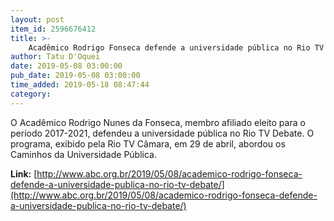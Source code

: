 ```yaml
---
layout: post
item_id: 2596676412
title: >-
    Acadêmico Rodrigo Fonseca defende a universidade pública no Rio TV Debate
author: Tatu D'Oquei
date: 2019-05-08 03:00:00
pub_date: 2019-05-08 03:00:00
time_added: 2019-05-18 08:47:44
category: 
---
```


O Acadêmico Rodrigo Nunes da Fonseca, membro afiliado eleito para o período 2017-2021, defendeu a universidade pública no Rio TV Debate. O programa, exibido pela Rio TV Câmara, em 29 de abril, abordou os Caminhos da Universidade Pública.

**Link:** [http://www.abc.org.br/2019/05/08/academico-rodrigo-fonseca-defende-a-universidade-publica-no-rio-tv-debate/](http://www.abc.org.br/2019/05/08/academico-rodrigo-fonseca-defende-a-universidade-publica-no-rio-tv-debate/)

